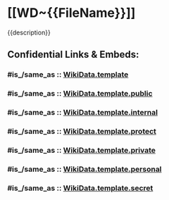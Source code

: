 ﻿---
has_id_wikidata: Q{{id}}
---

# [[WD~{{FileName}}]]


{{description}}


## Confidential Links & Embeds: 

### #is_/same_as :: [WikiData.template](/_Standards/WikiData.template.md) 

### #is_/same_as :: [WikiData.template.public](/_public/WikiData.template.public.md) 

### #is_/same_as :: [WikiData.template.internal](/_internal/WikiData.template.internal.md) 

### #is_/same_as :: [WikiData.template.protect](/_protect/WikiData.template.protect.md) 

### #is_/same_as :: [WikiData.template.private](/_private/WikiData.template.private.md) 

### #is_/same_as :: [WikiData.template.personal](/_personal/WikiData.template.personal.md) 

### #is_/same_as :: [WikiData.template.secret](/_secret/WikiData.template.secret.md)

